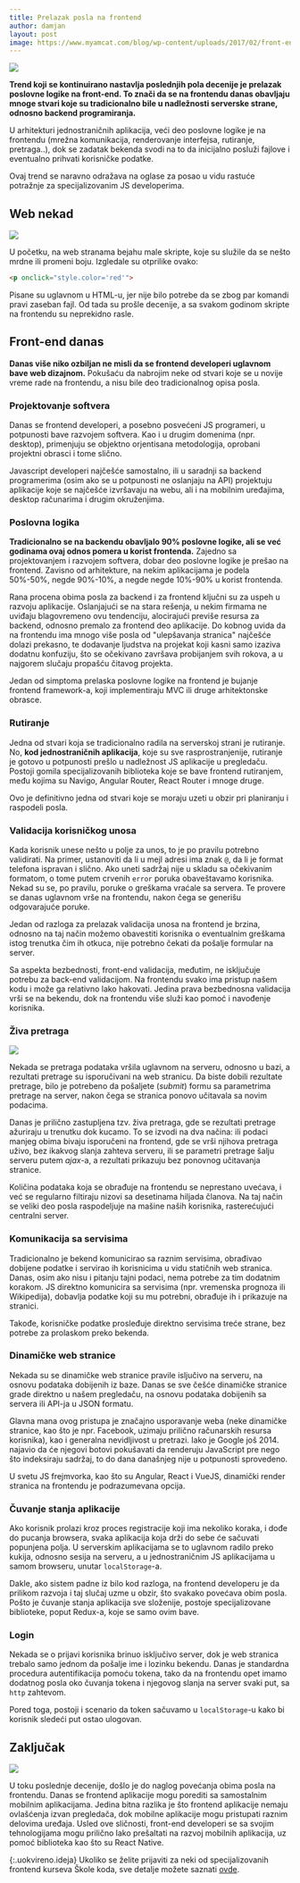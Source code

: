 ```yaml
---
title: Prelazak posla na frontend
author: damjan
layout: post
image: https://www.myamcat.com/blog/wp-content/uploads/2017/02/front-end-developer-wanted-illustration-e1487757289647.jpg
---
```


![]({{page.image}})

**Trend koji se kontinuirano nastavlja poslednjih pola decenije je prelazak poslovne logike na front-end. To znači da se na frontendu danas obavljaju mnoge stvari koje su tradicionalno bile u nadležnosti serverske strane, odnosno backend programiranja.**

U arhitekturi jednostraničnih aplikacija, veći deo poslovne logike je na frontendu (mrežna komunikacija, renderovanje interfejsa, rutiranje, pretraga..), dok se zadatak bekenda svodi na to da inicijalno posluži fajlove i eventualno prihvati korisničke podatke. 

Ovaj trend se naravno odražava na oglase za posao u vidu rastuće potražnje za specijalizovanim JS developerima.

## Web nekad

![](/images/jezici/js-istorija.gif)

U početku, na web stranama bejahu male skripte, koje su služile da se nešto mrdne ili promeni boju. Izgledale su otprilike ovako:

```html
<p onclick="style.color='red'">
```

Pisane su uglavnom u HTML-u, jer nije bilo potrebe da se zbog par komandi pravi zaseban fajl. Od tada su prošle decenije, a sa svakom godinom skripte na frontendu su neprekidno rasle.

## Front-end danas

**Danas više niko ozbiljan ne misli da se frontend developeri uglavnom bave web dizajnom.** Pokušaću da nabrojim neke od stvari koje se u novije vreme rade na frontendu, a nisu bile deo tradicionalnog opisa posla.

### Projektovanje softvera

Danas se frontend developeri, a posebno posvećeni JS programeri, u potpunosti bave razvojem softvera. Kao i u drugim domenima (npr. desktop), primenjuju se objektno orjentisana metodologija, oprobani projektni obrasci i tome slično.

Javascript developeri najčešće samostalno, ili u saradnji sa backend programerima (osim ako se u potpunosti ne oslanjaju na API) projektuju aplikacije koje se najčešće izvršavaju na webu, ali i na mobilnim uređajima, desktop računarima i drugim okruženjima.

### Poslovna logika

**Tradicionalno se na backendu obavljalo 90% poslovne logike, ali se već godinama ovaj odnos pomera u korist frontenda.** Zajedno sa projektovanjem i razvojem softvera, dobar deo poslovne logike je prešao na frontend. Zavisno od arhitekture, na nekim aplikacijama je podela 50%-50%, negde 90%-10%, a negde negde 10%-90% u korist frontenda.

Rana procena obima posla za backend i za frontend ključni su za uspeh u razvoju aplikacije. Oslanjajući se na stara rešenja, u nekim firmama ne uviđaju blagovremeno ovu tendenciju, alocirajući previše resursa za backend, odnosno premalo za frontend deo aplikacije. Do kobnog uvida da na frontendu ima mnogo više posla od "ulepšavanja stranica" najčešće dolazi prekasno, te dodavanje ljudstva na projekat koji kasni samo izaziva dodatnu konfuziju, što se očekivano završava probijanjem svih rokova, a u najgorem slučaju propašću čitavog projekta.

Jedan od simptoma prelaska poslovne logike na frontend je bujanje frontend framework-a, koji implementiraju MVC ili druge arhitektonske obrasce.

### Rutiranje

Jedna od stvari koja se tradicionalno radila na serverskoj strani je rutiranje. No, **kod jednostraničnih aplikacija**, koje su sve rasprostranjenije, rutiranje je gotovo u potpunosti prešlo u nadležnost JS aplikacije u pregledaču. Postoji gomila specijalizovanih biblioteka koje se bave frontend rutiranjem, među kojima su Navigo, Angular Router, React Router i mnoge druge.

Ovo je definitivno jedna od stvari koje se moraju uzeti u obzir pri planiranju i raspodeli posla.

### Validacija korisničkog unosa

Kada korisnik unese nešto u polje za unos, to je po pravilu potrebno validirati. Na primer, ustanoviti da li u mejl adresi ima znak `@`, da li je format telefona ispravan i slično. Ako uneti sadržaj nije u skladu sa očekivanim formatom, o tome putem crvenih `error` poruka obaveštavamo korisnika. Nekad su se, po pravilu, poruke o greškama vraćale sa servera. Te provere se danas uglavnom vrše na frontendu, nakon čega se generišu odgovarajuće poruke. 

Jedan od razloga za prelazak validacija unosa na frontend je brzina, odnosno na taj način možemo obavestiti korisnika o eventualnim greškama istog trenutka čim ih otkuca, nije potrebno čekati da pošalje formular na server.

Sa aspekta bezbednosti, front-end validacija, međutim, ne isključuje potrebu za back-end validacijom. Na frontendu svako ima pristup našem kodu i može ga relativno lako hakovati. Jedina prava bezbednosna validacija vrši se na bekendu, dok na frontendu više služi kao pomoć i navođenje korisnika.

### Živa pretraga

![](https://1.bp.blogspot.com/-KfQabJKiXds/WPiJQvZCbxI/AAAAAAAAAe4/y3cguXDMjBgw1hQAubBIKWea9LQz1_6BACLcB/s1600/autocomplete-textbox-using-bootstrap-typehead-with-ajax-php-small.jpg)

Nekada se pretraga podataka vršila uglavnom na serveru, odnosno u bazi, a rezultati pretrage su isporučivani na web stranicu. Da biste dobili rezultate pretrage, bilo je potrebeno da pošaljete (*submit*) formu sa parametrima pretrage na server, nakon čega se stranica ponovo učitavala sa novim podacima.

Danas je prilično zastupljena tzv. živa pretraga, gde se rezultati pretrage ažuriraju u trenutku dok kucamo. To se izvodi na dva načina: ili podaci manjeg obima bivaju isporučeni na frontend, gde se vrši njihova pretraga uživo, bez ikakvog slanja zahteva serveru, ili se parametri pretrage šalju serveru putem *ajax*-a, a rezultati prikazuju bez ponovnog učitavanja stranice.

Količina podataka koja se obrađuje na frontendu se neprestano uvećava, i već se regularno filtiraju nizovi sa desetinama hiljada članova. Na taj način se veliki deo posla raspodeljuje na mašine naših korisnika, rasterećujući centralni server.

### Komunikacija sa servisima

Tradicionalno je bekend komunicirao sa raznim servisima, obrađivao dobijene podatke i servirao ih korisnicima u vidu statičnih web stranica. Danas, osim ako nisu i pitanju tajni podaci, nema potrebe za tim dodatnim korakom. JS direktno komunicira sa servisima (npr. vremenska prognoza ili Wikipedija), dobavlja podatke koji su mu potrebni, obrađuje ih i prikazuje na stranici.

Takođe, korisničke podatke prosleđuje direktno servisima treće strane, bez potrebe za prolaskom preko bekenda.

### Dinamičke web stranice

Nekada su se dinamičke web stranice pravile isljučivo na serveru, na osnovu podataka dobijenih iz baze. Danas se sve češće dinamičke stranice grade direktno u našem pregledaču, na osnovu podataka dobijenih sa servera ili API-ja u JSON formatu. 

Glavna mana ovog pristupa je značajno usporavanje weba (neke dinamičke stranice, kao što je npr. Facebook, uzimaju prilično računarskih resursa korisnika), kao i generalna nevidljivost u pretrazi. Iako je Google još 2014. najavio da će njegovi botovi pokušavati da renderuju JavaScript pre nego što indeksiraju sadržaj, to do dana današnjeg nije u potpunosti sprovedeno.

U svetu JS frejmvorka, kao što su Angular, React i VueJS, dinamički render stranica na frontendu je podrazumevana opcija.

### Čuvanje stanja aplikacije

Ako korisnik prolazi kroz proces registracije koji ima nekoliko koraka, i dođe do pucanja browsera, svaka aplikacija koja drži do sebe će sačuvati popunjena polja. U serverskim aplikacijama se to uglavnom radilo preko kukija, odnosno sesija na serveru, a u jednostraničnim JS aplikacijama u samom browseru, unutar `localStorage`-a.

Dakle, ako sistem padne iz bilo kod razloga, na frontend developeru je da prilikom razvoja i taj slučaj uzme u obzir, što svakako povećava obim posla. Pošto je čuvanje stanja aplikacija sve složenije, postoje specijalizovane biblioteke, poput Redux-a, koje se samo ovim bave.

### Login

Nekada se o prijavi korisnika brinuo isključivo server, dok je web stranica trebalo samo jednom da pošalje ime i lozinku bekendu. Danas je standardna procedura autentifikacija pomoću tokena, tako da na frontendu opet imamo dodatnog posla oko čuvanja tokena i njegovog slanja na server svaki put, sa `http` zahtevom.

Pored toga, postoji i scenario da token sačuvamo u `localStorage`-u kako bi korisnik sledeći put ostao ulogovan.

## Zaključak

![](http://www.quytech.com/img/reactnativeapp.jpg)

U toku poslednje decenije, došlo je do naglog povećanja obima posla na frontendu. Danas se frontend aplikacije mogu porediti sa samostalnim mobilnim aplikacijama. Jedina bitna razlika je što frontend aplikacije nemaju ovlašćenja izvan pregledača, dok mobilne aplikacije mogu pristupati raznim delovima uređaja. Usled ove sličnosti, front-end developeri se sa svojim tehnologijama mogu prilično lako prešaltati na razvoj mobilnih aplikacija, uz pomoć biblioteka kao što su React Native.

{:.uokvireno.ideja}
Ukoliko se želite prijaviti za neki od specijalizovanih frontend kurseva Škole koda, sve detalje možete saznati [ovde](/upis-u-toku).